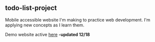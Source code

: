 ## todo-list-project

Mobile accessible website I'm making to practice web development. I'm applying new concepts as I learn them.

Demo website active <a href="https://holley-todo-project.neocities.org/" target="_blank">here</a> **-updated 12/18**
